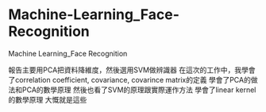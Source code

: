 # Machine-Learning_Face-Recognition
Machine Learning_Face Recognition


報告主要用PCA把資料降維度，然後選用SVM做辨識器
在這次的工作中，我學會了correlation coefficient, covariance, covarince matrix的定義
學會了PCA的做法和PCA的數學原理
然後也看了SVM的原理跟實際運作方法
學會了linear kernel的數學原理
大慨就是這些
